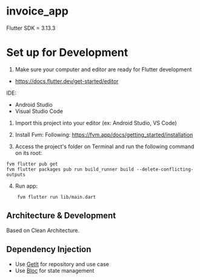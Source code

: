 # invoice_app      
Flutter SDK = 3.13.3             
# Set up for Development     
1. Make sure your computer and editor are ready for Flutter development        
- https://docs.flutter.dev/get-started/editor 
            
IDE:                    
- Android Studio
- Visual Studio Code     
           
1. Import this project into your editor (ex: Android Studio, VS Code) 

2. Install Fvm:
   Following: https://fvm.app/docs/getting_started/installation
     
3. Access the project's folder on Terminal and run the following command on its root:
```    
fvm flutter pub get  
fvm flutter packages pub run build_runner build --delete-conflicting-outputs
```   
4. Run app:
```
    fvm flutter run lib/main.dart
```

## Architecture & Development

Based on Clean Architecture.

## Dependency Injection
- Use [GetIt](https://pub.dev/packages/get_it) for repository and use case
- Use [Bloc](https://pub.dev/packages/flutter_bloc) for state management
